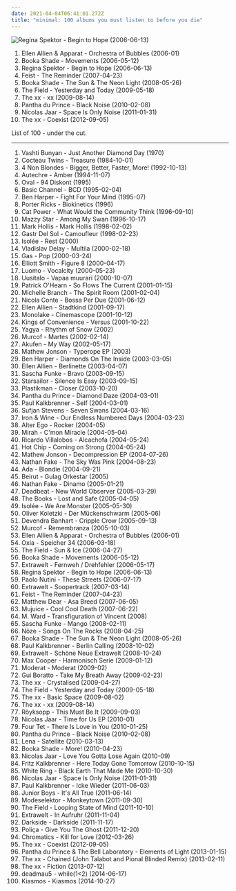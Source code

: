 ```yaml
---
date: 2021-04-04T06:41:01.272Z
title: "minimal: 100 albums you must listen to before you die"
---
```

![Regina Spektor - Begin to Hope (2006-06-13)](http://coverartarchive.org/release/7c48653c-8e50-4f8b-91a4-25321c500fed/25262967822-500.jpg "Regina Spektor - Begin to Hope (2006-06-13)")
<ol class="albums">
<li data-cover="http://coverartarchive.org/release/54d97e69-69cb-4d83-923b-adcb5179d2b9/3985038465-500.jpg" data-tags="electronic, minimal" role="button">Ellen Allien & Apparat - Orchestra of Bubbles (2006-01)</li>
<li data-cover="http://coverartarchive.org/release/5c89b423-8b51-4532-a5e6-2e077a76d6ed/3201197255-500.jpg" data-tags="electronic, electro, minimal" role="button">Booka Shade - Movements (2006-05-12)</li>
<li data-cover="http://coverartarchive.org/release/7c48653c-8e50-4f8b-91a4-25321c500fed/25262967822-500.jpg" data-tags="female vocalists, indie, singer-songwriter" role="button">Regina Spektor - Begin to Hope (2006-06-13)</li>
<li data-cover="http://coverartarchive.org/release/805d6908-afee-3a49-b6e0-e9ca5ce6a452/16767229098-500.jpg" data-tags="indie, female vocalists, indie pop, female vocalist, pop, alternative, indie rock" role="button">Feist - The Reminder (2007-04-23)</li>
<li data-cover="https://via.placeholder.com/450" data-tags="minimal, electronic" role="button">Booka Shade - The Sun & The Neon Light (2008-05-26)</li>
<li data-cover="https://img.discogs.com/v9UM7jRWJbd8nrXTdNxvlLLbTz4=/fit-in/600x542/filters:strip_icc():format(jpeg):mode_rgb():quality(90)/discogs-images/R-1746152-1420354574-8025.jpeg.jpg" data-tags="techno, minimal, minimal techno, idm, kompakt, luisterpaal" role="button">The Field - Yesterday and Today (2009-05-18)</li>
<li data-cover="http://coverartarchive.org/release/2d9f9aac-1884-3939-a3b7-01437151e495/7167631451-500.jpg" data-tags="indie" role="button">The xx - xx (2009-08-14)</li>
<li data-cover="http://coverartarchive.org/release/1c0cb4a3-0233-43de-9b81-8afe0f682b8b/16337903830-500.jpg" data-tags="electronic, techno, minimal, minimal techno, rough trade" role="button">Pantha du Prince - Black Noise (2010-02-08)</li>
<li data-cover="http://coverartarchive.org/release/d2022e3f-c22f-45c9-a1ab-4b2094d65719/23945397989-500.jpg" data-tags="electronic, electronica, minimal" role="button">Nicolas Jaar - Space Is Only Noise (2011-01-31)</li>
<li data-cover="http://coverartarchive.org/release/bd33b592-9208-49e5-b0dc-fec799689a5c/3325563092-500.jpg" data-tags="indie, electronic" role="button">The xx - Coexist (2012-09-05)</li>
</ol>
List of 100 - under the cut.
<!-- more -->

_________________

<ol class="albums">
<li data-cover="https://img.discogs.com/2x-W2u8k9mU9yX_EUoj7jyLfKac=/fit-in/600x600/filters:strip_icc():format(jpeg):mode_rgb():quality(90)/discogs-images/R-640394-1504973916-3642.jpeg.jpg" data-tags="folk, female vocalists, indie, alternative" role="button">
Vashti Bunyan - Just Another Diamond Day (1970)
</li>
<li data-cover="http://coverartarchive.org/release/bc6dee20-448c-387d-8eb4-a7cb737ae1b7/23441368012-500.jpg" data-tags="dream pop" role="button">
Cocteau Twins - Treasure (1984-10-01)
</li>
<li data-cover="http://coverartarchive.org/release/802a9b0f-76f1-48b1-a386-453aa6760950/8528725183-500.jpg" data-tags="alternative rock, female vocalists, 90s, rock" role="button">
4 Non Blondes - Bigger, Better, Faster, More! (1992-10-13)
</li>
<li data-cover="https://via.placeholder.com/450" data-tags="idm, ambient, electronic" role="button">
Autechre - Amber (1994-11-07)
</li>
<li data-cover="https://img.discogs.com/USp7-AAcr2XNFjJ3hgBHb-by6dg=/fit-in/600x536/filters:strip_icc():format(jpeg):mode_rgb():quality(90)/discogs-images/R-94241-1330767595.jpeg.jpg" data-tags="ambient, glitch" role="button">
Oval - 94 Diskont (1995)
</li>
<li data-cover="http://coverartarchive.org/release/56a05885-5961-3073-ba52-73821983c2e5/21512115727-500.jpg" data-tags="techno, minimal" role="button">
Basic Channel - BCD (1995-02-04)
</li>
<li data-cover="http://coverartarchive.org/release/ce04d4ed-9cda-4d1d-8304-33f143db0b6a/6375099104-500.jpg" data-tags="blues, rock, acoustic" role="button">
Ben Harper - Fight For Your Mind (1995-07)
</li>
<li data-cover="http://coverartarchive.org/release/feb53672-0025-479a-83b5-959419c31162/4353733802-500.jpg" data-tags="electronic, techno, minimal, dub techno, porter ricks" role="button">
Porter Ricks - Biokinetics (1996)
</li>
<li data-cover="http://coverartarchive.org/release/cb552dc7-b0fe-4bcd-b864-1b3940baee8c/6010090362-500.jpg" data-tags="indie, female vocalists, female, alternative, indie rock, female singers, pop, rock, alternative rock, indie pop, female vocals, female vocalist, female voices, girls, indie-rock, female artists, female vocal, indie-pop, love song" role="button">
Cat Power - What Would the Community Think (1996-09-10)
</li>
<li data-cover="http://coverartarchive.org/release/3ee6bd30-4a23-40cb-9958-d0c321ccdff3/17361537089-500.jpg" data-tags="female vocalists, indie, alternative, alternative rock, indie rock, indie pop, female singers, female, pop, rock, girls, indie-rock, female vocals, female vocalist, female artists, female vocal, female voices, indie-pop" role="button">
Mazzy Star - Among My Swan (1996-10-17)
</li>
<li data-cover="https://via.placeholder.com/450" data-tags="experimental, post-rock" role="button">
Mark Hollis - Mark Hollis (1998-02-02)
</li>
<li data-cover="https://img.discogs.com/mChrEU4wn1jn11ewNOFPvpZ5joI=/fit-in/500x518/filters:strip_icc():format(jpeg):mode_rgb():quality(90)/discogs-images/R-1495118-1398677026-9915.jpeg.jpg" data-tags="minimal, perfection, grapefruits and limes" role="button">
Gastr Del Sol - Camoufleur (1998-02-23)
</li>
<li data-cover="https://img.discogs.com/z5rTtWuqysDNQVfcqLtrPNt05mg=/fit-in/600x579/filters:strip_icc():format(jpeg):mode_rgb():quality(90)/discogs-images/R-6439-1563439630-1030.jpeg.jpg" data-tags="minimal" role="button">
Isolée - Rest (2000)
</li>
<li data-cover="http://coverartarchive.org/release/5e4df9cd-8d47-30ee-8dd0-ac9bf6222ddf/10342361630-500.jpg" data-tags="electronic, glitch, minimal" role="button">
Vladislav Delay - Multila (2000-02-18)
</li>
<li data-cover="https://via.placeholder.com/450" data-tags="ambient" role="button">
Gas - Pop (2000-03-24)
</li>
<li data-cover="http://coverartarchive.org/release/8bc521b4-57af-4b4c-88a1-ad214c9c6516/9560550155-500.jpg" data-tags="singer-songwriter, indie" role="button">
Elliott Smith - Figure 8 (2000-04-17)
</li>
<li data-cover="http://coverartarchive.org/release/83989bd9-e1bb-4d46-a23f-db62e29ffae1/8216806379-500.jpg" data-tags="microhouse, minimal" role="button">
Luomo - Vocalcity (2000-05-23)
</li>
<li data-cover="http://coverartarchive.org/release/d6e0508a-98ee-4b11-86e3-951d8ef77480/19860844363-500.jpg" data-tags="electronica, experimental, minimal, glitch, basic channel, listen, luomo, uusitalo, vladislav delay, nice nait, swayzak, moje nice, vladel" role="button">
Uusitalo - Vapaa muurari (2000-10-07)
</li>
<li data-cover="http://coverartarchive.org/release/2b8c13dd-ccec-4193-86af-58876ed73a9e/15007779536-500.jpg" data-tags="electronic, meditative, visions, atmospheric ambient" role="button">
Patrick O'Hearn - So Flows The Current (2001-01-15)
</li>
<li data-cover="https://img.discogs.com/QAJyR3xo7g58gdy3b0cITNQ03Jk=/fit-in/600x556/filters:strip_icc():format(jpeg):mode_rgb():quality(90)/discogs-images/R-1334741-1219521254.jpeg.jpg" data-tags="pop" role="button">
Michelle Branch - The Spirit Room (2001-02-04)
</li>
<li data-cover="http://coverartarchive.org/release/96fe63e2-7ded-4b69-a79d-b7ff407dcd69/17622833440-500.jpg" data-tags="jazz, nu jazz, bossa nova" role="button">
Nicola Conte - Bossa Per Due (2001-06-12)
</li>
<li data-cover="http://coverartarchive.org/release/22c7765c-8462-4f1c-9266-12293818b04c/23901472757-500.jpg" data-tags="electronic, techno, minimal" role="button">
Ellen Allien - Stadtkind (2001-09-17)
</li>
<li data-cover="http://coverartarchive.org/release/168ccfd0-da6d-4eed-9b58-6427047f3c05/6565463243-500.jpg" data-tags="electronic, minimal, minimal techno" role="button">
Monolake - Cinemascope (2001-10-12)
</li>
<li data-cover="http://coverartarchive.org/release/34d72fb7-f20c-4caa-98aa-178249a8dc95/3038759182-500.jpg" data-tags="indie pop" role="button">
Kings of Convenience - Versus (2001-10-22)
</li>
<li data-cover="http://coverartarchive.org/release/cf6af256-9114-452c-a699-f7103285cbfc/11692310343-500.jpg" data-tags="ambient, minimal, winter" role="button">
Yagya - Rhythm of Snow (2002)
</li>
<li data-cover="http://coverartarchive.org/release/f037916d-4381-4c39-8182-8edeb5ec2333/28606472142-500.jpg" data-tags="electronic, ambient" role="button">
Murcof - Martes (2002-02-14)
</li>
<li data-cover="http://coverartarchive.org/release/97292edb-b8f3-4db0-a5b3-5f52e7d47a22/20524668447-500.jpg" data-tags="electronic, microhouse" role="button">
Akufen - My Way (2002-05-17)
</li>
<li data-cover="https://img.discogs.com/VVnJyRH27Hsh2X6Tb-lf_72Tyaw=/fit-in/600x604/filters:strip_icc():format(jpeg):mode_rgb():quality(90)/discogs-images/R-6329619-1416611959-9411.jpeg.jpg" data-tags="tech house, minimal, rhytmer" role="button">
Mathew Jonson - Typerope EP (2003)
</li>
<li data-cover="http://coverartarchive.org/release/5e500047-978a-44d4-84ef-f714be4235ec/16071252194-500.jpg" data-tags="rock, soul, blues, ben harper" role="button">
Ben Harper - Diamonds On The Inside (2003-03-05)
</li>
<li data-cover="https://img.discogs.com/Kl6E9UxW0Z8vEHtUu7VG3WE4ZoA=/fit-in/363x364/filters:strip_icc():format(jpeg):mode_rgb():quality(90)/discogs-images/R-176553-1245772384.jpeg.jpg" data-tags="electronic, techno" role="button">
Ellen Allien - Berlinette (2003-04-07)
</li>
<li data-cover="https://img.discogs.com/1Y7Mz0peASoouiR_LWTaREIRKiQ=/fit-in/600x593/filters:strip_icc():format(jpeg):mode_rgb():quality(90)/discogs-images/R-42296-1294263771.jpeg.jpg" data-tags="minimal" role="button">
Sascha Funke - Bravo (2003-09-15)
</li>
<li data-cover="https://img.discogs.com/-mn5m6C8PS1GcbLRs7crnsvmqq0=/fit-in/600x600/filters:strip_icc():format(jpeg):mode_rgb():quality(90)/discogs-images/R-7098914-1433699223-2052.jpeg.jpg" data-tags="britpop, indie rock" role="button">
Starsailor - Silence Is Easy (2003-09-15)
</li>
<li data-cover="https://img.discogs.com/nGMB_K3BbIMnC9Xf3mJtXMLTgZY=/fit-in/600x624/filters:strip_icc():format(jpeg):mode_rgb():quality(90)/discogs-images/R-2260-1578939704-7048.jpeg.jpg" data-tags="minimal techno" role="button">
Plastikman - Closer (2003-10-20)
</li>
<li data-cover="http://coverartarchive.org/release/478690fd-b802-4914-98ee-34536d28b377/23900060841-500.jpg" data-tags="electronic, techno, minimal, minimal techno" role="button">
Pantha du Prince - Diamond Daze (2004-03-01)
</li>
<li data-cover="http://coverartarchive.org/release/3708b351-0680-45a8-a3a6-8776133bd79e/7739562068-500.jpg" data-tags="electronic, techno, minimal" role="button">
Paul Kalkbrenner - Self (2004-03-01)
</li>
<li data-cover="https://img.discogs.com/dnQuZ3dF8FvX7A38s1MAHJcP1OU=/fit-in/600x600/filters:strip_icc():format(jpeg):mode_rgb():quality(90)/discogs-images/R-1004351-1341462296-8300.jpeg.jpg" data-tags="indie, folk" role="button">
Sufjan Stevens - Seven Swans (2004-03-16)
</li>
<li data-cover="https://via.placeholder.com/450" data-tags="folk" role="button">
Iron & Wine - Our Endless Numbered Days (2004-03-23)
</li>
<li data-cover="https://img.discogs.com/mpF_Ox1Zzq43TumBN10EeSVTdA8=/fit-in/600x600/filters:strip_icc():format(jpeg):mode_rgb():quality(90)/discogs-images/R-1903546-1251349765.jpeg.jpg" data-tags="electronic, minimal, 00s, things i need to discover" role="button">
Alter Ego - Rocker (2004-05)
</li>
<li data-cover="https://img.discogs.com/kqYj4ochAeSGmKUFfOnxgKhxmf0=/fit-in/475x422/filters:strip_icc():format(jpeg):mode_rgb():quality(90)/discogs-images/R-525696-1285843401.jpeg.jpg" data-tags="indie, female vocalists, female, indie pop, rock, indie rock, female vocalist, pop, alternative, alternative rock, girls, indie-rock, female vocals, female artists, female vocal, female voices, female singers, indie-pop, love song" role="button">
Mirah - C'mon Miracle (2004-05-04)
</li>
<li data-cover="http://coverartarchive.org/release/1d2e508d-a47c-4c8d-b030-93f08b9dd5aa/28509218674-500.jpg" data-tags="minimal, minimal techno" role="button">
Ricardo Villalobos - Alcachofa (2004-05-24)
</li>
<li data-cover="http://coverartarchive.org/release/2079f767-51df-45bf-8c56-86faf2f7286e/4645426278-500.jpg" data-tags="electronic, electronica" role="button">
Hot Chip - Coming on Strong (2004-05-24)
</li>
<li data-cover="https://via.placeholder.com/450" data-tags="minimal" role="button">
Mathew Jonson - Decompression EP (2004-07-26)
</li>
<li data-cover="https://via.placeholder.com/450" data-tags="minimal" role="button">
Nathan Fake - The Sky Was Pink (2004-08-23)
</li>
<li data-cover="http://coverartarchive.org/release/af306313-2138-48f3-922f-f96379a28ac1/17997644411-500.jpg" data-tags="electronic" role="button">
Ada - Blondie (2004-09-21)
</li>
<li data-cover="https://via.placeholder.com/450" data-tags="folk, indie" role="button">
Beirut - Gulag Orkestar (2005)
</li>
<li data-cover="https://img.discogs.com/KJBLrqEipp_HNEwxJn9buNvHNUw=/fit-in/600x600/filters:strip_icc():format(jpeg):mode_rgb():quality(90)/discogs-images/R-8102403-1455187160-8225.jpeg.jpg" data-tags="electronic, minimal, minimal techno, traum schallplatten" role="button">
Nathan Fake - Dinamo (2005-01-21)
</li>
<li data-cover="http://coverartarchive.org/release/addb5e0a-8889-49fd-a615-b734425f6e27/15210128710-500.jpg" data-tags="electronic, ambient, dub, minimal" role="button">
Deadbeat - New World Observer (2005-03-29)
</li>
<li data-cover="https://img.discogs.com/er9vS83or_qQEscZGm5zlTpU_h4=/fit-in/600x600/filters:strip_icc():format(jpeg):mode_rgb():quality(90)/discogs-images/R-432843-1251623305.jpeg.jpg" data-tags="electronic, experimental, avantgardener, avantgarde" role="button">
The Books - Lost and Safe (2005-04-05)
</li>
<li data-cover="https://img.discogs.com/miSQF1ZEr8MuVJ4BUikC7w0adAM=/fit-in/600x597/filters:strip_icc():format(jpeg):mode_rgb():quality(90)/discogs-images/R-458743-1504905798-8860.jpeg.jpg" data-tags="electronic, minimal" role="button">
Isolée - We Are Monster (2005-05-30)
</li>
<li data-cover="https://img.discogs.com/S688Ot5CeRqIzeqt6V21COEqC2g=/fit-in/600x600/filters:strip_icc():format(jpeg):mode_rgb():quality(90)/discogs-images/R-12557676-1537612593-3353.jpeg.jpg" data-tags="electronic, techno, minimal" role="button">
Oliver Koletzki - Der Mückenschwarm (2005-06)
</li>
<li data-cover="https://img.discogs.com/anzSGKFBMIcDM4gL8mANEVa6RAs=/fit-in/433x430/filters:strip_icc():format(jpeg):mode_rgb():quality(90)/discogs-images/R-1194124-1608722085-6124.jpeg.jpg" data-tags="folk" role="button">
Devendra Banhart - Cripple Crow (2005-09-13)
</li>
<li data-cover="http://coverartarchive.org/release/94f09962-8981-4bd6-a833-5630378ecbc9/13277619955-500.jpg" data-tags="electronica, ambient" role="button">
Murcof - Remembranza (2005-10-03)
</li>
<li data-cover="http://coverartarchive.org/release/54d97e69-69cb-4d83-923b-adcb5179d2b9/3985038465-500.jpg" data-tags="electronic, minimal" role="button">
Ellen Allien & Apparat - Orchestra of Bubbles (2006-01)
</li>
<li data-cover="https://img.discogs.com/jTC7qZ-gN5xQ8tj_fj-OE-J7Tk4=/fit-in/600x594/filters:strip_icc():format(jpeg):mode_rgb():quality(90)/discogs-images/R-648476-1186571700.jpeg.jpg" data-tags="kompakt extra" role="button">
Oxia - Speicher 34 (2006-03-18)
</li>
<li data-cover="https://img.discogs.com/_fE394TED48YHcujtOfuZqzMynM=/fit-in/450x450/filters:strip_icc():format(jpeg):mode_rgb():quality(90)/discogs-images/R-3850383-1347381209-7086.jpeg.jpg" data-tags="electronic" role="button">
The Field - Sun & Ice (2006-04-27)
</li>
<li data-cover="http://coverartarchive.org/release/5c89b423-8b51-4532-a5e6-2e077a76d6ed/3201197255-500.jpg" data-tags="electronic, electro, minimal" role="button">
Booka Shade - Movements (2006-05-12)
</li>
<li data-cover="http://coverartarchive.org/release/d7a7e84b-7039-434e-9ab0-9dbcb220bc3f/3988796190-500.jpg" data-tags="minimal electro" role="button">
Extrawelt - Fernweh / Drehfehler (2006-05-17)
</li>
<li data-cover="http://coverartarchive.org/release/7c48653c-8e50-4f8b-91a4-25321c500fed/25262967822-500.jpg" data-tags="female vocalists, indie, singer-songwriter" role="button">
Regina Spektor - Begin to Hope (2006-06-13)
</li>
<li data-cover="http://coverartarchive.org/release/0f6aee88-6d56-34d2-a628-eead929a45e3/6358999364-500.jpg" data-tags="pop, singer-songwriter, indie" role="button">
Paolo Nutini - These Streets (2006-07-17)
</li>
<li data-cover="https://img.discogs.com/bY-m83uV6RlhVdayY4vVROI8bAU=/fit-in/600x589/filters:strip_icc():format(jpeg):mode_rgb():quality(90)/discogs-images/R-963490-1178296553.jpeg.jpg" data-tags="electronic, electro, techno, minimal, minimal techno, progressive" role="button">
Extrawelt - Soopertrack (2007-03-14)
</li>
<li data-cover="http://coverartarchive.org/release/805d6908-afee-3a49-b6e0-e9ca5ce6a452/16767229098-500.jpg" data-tags="indie, female vocalists, indie pop, female vocalist, pop, alternative, indie rock" role="button">
Feist - The Reminder (2007-04-23)
</li>
<li data-cover="http://coverartarchive.org/release/68f7baef-a81d-45fc-b3c5-869cfa9ef51e/8152110631-500.jpg" data-tags="electronic" role="button">
Matthew Dear - Asa Breed (2007-06-05)
</li>
<li data-cover="http://coverartarchive.org/release/ab238b2a-c7c8-49b1-b5b0-caa9bd85dd29/4431938009-500.jpg" data-tags="experimental, idm, minimal" role="button">
Mujuice - Cool Cool Death (2007-06-22)
</li>
<li data-cover="https://img.discogs.com/vxJaH8x8RTd8dOVYRkA24V2jWaM=/fit-in/590x598/filters:strip_icc():format(jpeg):mode_rgb():quality(90)/discogs-images/R-671642-1260644338.jpeg.jpg" data-tags="folk, singer-songwriter" role="button">
M. Ward - Transfiguration of Vincent (2008)
</li>
<li data-cover="http://coverartarchive.org/release/2acb5d66-d57a-43b9-ac5a-c5e7afe38ace/7750351827-500.jpg" data-tags="techno" role="button">
Sascha Funke - Mango (2008-02-11)
</li>
<li data-cover="http://coverartarchive.org/release/8cb378a3-124f-4213-be5d-eebda83d05d4/15635845028-500.jpg" data-tags="electronic, minimal, get physical, my virtual music shelf, nasmy" role="button">
Nôze - Songs On The Rocks (2008-04-25)
</li>
<li data-cover="https://via.placeholder.com/450" data-tags="minimal, electronic" role="button">
Booka Shade - The Sun & The Neon Light (2008-05-26)
</li>
<li data-cover="http://coverartarchive.org/release/3beed398-780c-401f-b588-d29178e6862c/2178317994-500.jpg" data-tags="soundtrack, electronic, techno, minimal techno" role="button">
Paul Kalkbrenner - Berlin Calling (2008-10-02)
</li>
<li data-cover="http://coverartarchive.org/release/a82126c3-447c-46f2-b91a-3acbc660a736/6462956973-500.jpg" data-tags="minimal" role="button">
Extrawelt - Schöne Neue Extrawelt (2008-10-24)
</li>
<li data-cover="https://img.discogs.com/Ybk8O5Z9dS9ella2Ro8eLusdpIg=/fit-in/500x500/filters:strip_icc():format(jpeg):mode_rgb():quality(90)/discogs-images/R-9451174-1480801580-3697.jpeg.jpg" data-tags="electronic, electro, techno, minimal, minimal techno, progressive" role="button">
Max Cooper - Harmonisch Serie (2009-01-12)
</li>
<li data-cover="http://coverartarchive.org/release/e74b4ee5-8c1e-44fd-89ca-e680dd568711/1655559415-500.jpg" data-tags="techno, idm" role="button">
Moderat - Moderat (2009-02)
</li>
<li data-cover="http://coverartarchive.org/release/4386b945-5fb5-3421-b210-e15474089938/4164621033-500.jpg" data-tags="techno, electronic" role="button">
Gui Boratto - Take My Breath Away (2009-02-23)
</li>
<li data-cover="http://coverartarchive.org/release/4d7a9a46-837d-4edb-80a5-06457ca98190/18117356933-500.jpg" data-tags="electronic, remix" role="button">
The xx - Crystalised (2009-04-27)
</li>
<li data-cover="https://img.discogs.com/v9UM7jRWJbd8nrXTdNxvlLLbTz4=/fit-in/600x542/filters:strip_icc():format(jpeg):mode_rgb():quality(90)/discogs-images/R-1746152-1420354574-8025.jpeg.jpg" data-tags="techno, minimal, minimal techno, idm, kompakt, luisterpaal" role="button">
The Field - Yesterday and Today (2009-05-18)
</li>
<li data-cover="http://coverartarchive.org/release/fb255c42-b7da-4829-957b-83536a955ca9/22773473185-500.jpg" data-tags="electronic, indie, alternative, remix" role="button">
The xx - Basic Space (2009-08-02)
</li>
<li data-cover="http://coverartarchive.org/release/2d9f9aac-1884-3939-a3b7-01437151e495/7167631451-500.jpg" data-tags="indie" role="button">
The xx - xx (2009-08-14)
</li>
<li data-cover="https://img.discogs.com/fRbYrNSqfm1W7aha5OzSppbdsjU=/fit-in/600x600/filters:strip_icc():format(jpeg):mode_rgb():quality(90)/discogs-images/R-5218197-1387805715-6492.jpeg.jpg" data-tags="electronic, electronica, techno, house, minimal, moby, electro-pop, 21st century" role="button">
Röyksopp - This Must Be It (2009-09-03)
</li>
<li data-cover="https://img.discogs.com/ZC5xycarwTNqaLzU01OPjVpwX7g=/fit-in/600x600/filters:strip_icc():format(jpeg):mode_rgb():quality(90)/discogs-images/R-15902545-1599892724-9591.jpeg.jpg" data-tags="electro-techno" role="button">
Nicolas Jaar - Time for Us EP (2010-01)
</li>
<li data-cover="http://coverartarchive.org/release/8b2abdde-9acb-44dd-84de-42592224123a/21122160818-500.jpg" data-tags="idm, electronic" role="button">
Four Tet - There Is Love in You (2010-01-25)
</li>
<li data-cover="http://coverartarchive.org/release/1c0cb4a3-0233-43de-9b81-8afe0f682b8b/16337903830-500.jpg" data-tags="electronic, techno, minimal, minimal techno, rough trade" role="button">
Pantha du Prince - Black Noise (2010-02-08)
</li>
<li data-cover="https://img.discogs.com/EyE6WzAJ3yPxoqVHnWLdmmBbeyE=/fit-in/600x600/filters:strip_icc():format(jpeg):mode_rgb():quality(90)/discogs-images/R-4420330-1530364845-6925.jpeg.jpg" data-tags="lena" role="button">
Lena - Satellite (2010-03-13)
</li>
<li data-cover="http://coverartarchive.org/release/f94c8e34-1c57-4f83-b6bb-f1095aee51f7/12501105197-500.jpg" data-tags="techno, minimal, electronic" role="button">
Booka Shade - More! (2010-04-23)
</li>
<li data-cover="http://coverartarchive.org/release/8e4ae230-51e1-436e-9f83-f5b7740f03d4/3472151542-500.jpg" data-tags="electronic, minimal, deep house" role="button">
Nicolas Jaar - Love You Gotta Lose Again (2010-09)
</li>
<li data-cover="http://coverartarchive.org/release/8aa7e7a2-d6f1-4627-83d7-4ab7b9a63dcc/4931837965-500.jpg" data-tags="minimal" role="button">
Fritz Kalkbrenner - Here Today Gone Tomorrow (2010-10-15)
</li>
<li data-cover="http://coverartarchive.org/release/1c3b875d-bd9d-4157-97ae-6e1091437126/15535585693-500.jpg" data-tags="darkwave, witch house, shoegaze" role="button">
White Ring - Black Earth That Made Me (2010-10-30)
</li>
<li data-cover="http://coverartarchive.org/release/d2022e3f-c22f-45c9-a1ab-4b2094d65719/23945397989-500.jpg" data-tags="electronic, electronica, minimal" role="button">
Nicolas Jaar - Space Is Only Noise (2011-01-31)
</li>
<li data-cover="http://coverartarchive.org/release/dea95d67-cf54-472c-807e-55c7d03b436a/2178302965-500.jpg" data-tags="minimal" role="button">
Paul Kalkbrenner - Icke Wieder (2011-06-03)
</li>
<li data-cover="https://img.discogs.com/z9f81NG8CjM29-HgnG9nFV63g-c=/fit-in/600x600/filters:strip_icc():format(jpeg):mode_rgb():quality(90)/discogs-images/R-9861750-1487608973-7636.jpeg.jpg" data-tags="chillout, electronic, electropop, indie, indie electronic, indietronica, minimal, canadian, synthpop, alternative dance, synth-pop, domino, stealth, de cumparat" role="button">
Junior Boys - It's All True (2011-06-14)
</li>
<li data-cover="http://coverartarchive.org/release/313362c0-0f9f-4559-8337-8daf9a640d56/5275367063-500.jpg" data-tags="idm, experimental, techno" role="button">
Modeselektor - Monkeytown (2011-09-30)
</li>
<li data-cover="http://coverartarchive.org/release/ab007771-0fcf-4bc1-9f62-9a46e986278f/4853071277-500.jpg" data-tags="electronic" role="button">
The Field - Looping State of Mind (2011-10-10)
</li>
<li data-cover="http://coverartarchive.org/release/01d3df2a-0aab-4af7-bcaa-86c1f58d6a84/3988645001-500.jpg" data-tags="electronic, electronica, techno, minimal, minimal techno" role="button">
Extrawelt - In Aufruhr (2011-11-04)
</li>
<li data-cover="https://img.discogs.com/4TaxJzpe3MiRKBfe2qmlmSfo64U=/fit-in/600x600/filters:strip_icc():format(jpeg):mode_rgb():quality(90)/discogs-images/R-2728486-1302849709.jpeg.jpg" data-tags="electronic, sacramento" role="button">
Darkside - Darkside (2011-11-17)
</li>
<li data-cover="http://coverartarchive.org/release/9bfd9370-b960-4ddb-9c74-20504cb5cc8e/3615163678-500.jpg" data-tags="indie" role="button">
Poliça - Give You The Ghost (2011-12-20)
</li>
<li data-cover="http://coverartarchive.org/release/cce19567-04a2-47df-95fb-7101c51b8d54/1852737642-500.jpg" data-tags="electronic" role="button">
Chromatics - Kill for Love (2012-03-26)
</li>
<li data-cover="http://coverartarchive.org/release/bd33b592-9208-49e5-b0dc-fec799689a5c/3325563092-500.jpg" data-tags="indie, electronic" role="button">
The xx - Coexist (2012-09-05)
</li>
<li data-cover="http://coverartarchive.org/release/efdb4c51-4eee-4379-afc9-ef44e1b6560f/3284275912-500.jpg" data-tags="electronic, ambient, experimental, tech house" role="button">
Pantha du Prince & The Bell Laboratory - Elements of Light (2013-01-15)
</li>
<li data-cover="http://coverartarchive.org/release/d39d562c-393d-4efb-898d-bee5fddfba8d/5314025586-500.jpg" data-tags="electronic, indie, alternative, indie rock, post-punk, minimal, dream pop, lush, minimal pop" role="button">
The xx - Chained (John Talabot and Pional Blinded Remix) (2013-02-11)
</li>
<li data-cover="http://coverartarchive.org/release/910f52ac-6f28-4ea3-9946-c10526357f18/24086155537-500.jpg" data-tags="electronic, indie, alternative, indie pop, indie rock, post-punk, minimal, dream pop, lush, minimal pop" role="button">
The xx - Fiction (2013-07-12)
</li>
<li data-cover="http://coverartarchive.org/release/18715b52-3a80-4feb-9932-603525512d4d/7306940673-500.jpg" data-tags="progressive house" role="button">
deadmau5 - while(1<2) (2014-06-17)
</li>
<li data-cover="http://coverartarchive.org/release/dac46d09-412c-4e23-a3a6-9348ec554d7e/8779262560-500.jpg" data-tags="techno, icelandic" role="button">
Kiasmos - Kiasmos (2014-10-27)
</li>
</ol>